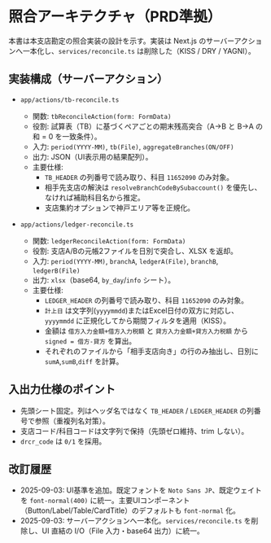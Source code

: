 # 照合アーキテクチャ（PRD準拠）

本書は本支店勘定の照合実装の設計を示す。実装は Next.js のサーバーアクションへ一本化し、`services/reconcile.ts` は削除した（KISS / DRY / YAGNI）。

## 実装構成（サーバーアクション）

- `app/actions/tb-reconcile.ts`
  - 関数: `tbReconcileAction(form: FormData)`
  - 役割: 試算表（TB）に基づくペアごとの期末残高突合（A→B と B→A の和 = 0 を一致条件）。
  - 入力: `period(YYYY-MM)`, `tb(File)`, `aggregateBranches(ON/OFF)`
  - 出力: JSON（UI表示用の結果配列）。
  - 主要仕様:
    - `TB_HEADER` の列番号で読み取り、科目 `11652090` のみ対象。
    - 相手先支店の解決は `resolveBranchCodeBySubaccount()` を優先し、なければ補助科目名から推定。
    - 支店集約オプションで神戸エリア等を正規化。

- `app/actions/ledger-reconcile.ts`
  - 関数: `ledgerReconcileAction(form: FormData)`
  - 役割: 支店A/Bの元帳2ファイルを日別で突合し、XLSX を返却。
  - 入力: `period(YYYY-MM)`, `branchA`, `ledgerA(File)`, `branchB`, `ledgerB(File)`
  - 出力: `xlsx`（base64, `by_day`/`info` シート）。
  - 主要仕様:
    - `LEDGER_HEADER` の列番号で読み取り、科目 `11652090` のみ対象。
    - `計上日` は文字列(`yyyymmdd`)またはExcel日付の双方に対応し、`yyyymmdd` に正規化してから期間フィルタを適用（KISS）。
    - 金額は `借方入力金額+借方入力税額` と `貸方入力金額+貸方入力税額` から `signed = 借方-貸方` を算出。
    - それぞれのファイルから「相手支店向き」の行のみ抽出し、日別に `sumA`,`sumB`,`diff` を計算。

## 入出力仕様のポイント
- 先頭シート固定。列はヘッダ名ではなく `TB_HEADER` / `LEDGER_HEADER` の列番号で参照（重複列名対策）。
- 支店コード/科目コードは文字列で保持（先頭ゼロ維持、trim しない）。
- `drcr_code` は `0/1` を採用。

## 改訂履歴
- 2025-09-03: UI基準を追加。既定フォントを `Noto Sans JP`、既定ウェイトを `font-normal(400)` に統一。主要UIコンポーネント（Button/Label/Table/CardTitle）のデフォルトも `font-normal` 化。
- 2025-09-03: サーバーアクションへ一本化。`services/reconcile.ts` を削除し、UI 直結の I/O（File 入力・base64 出力）に統一。
